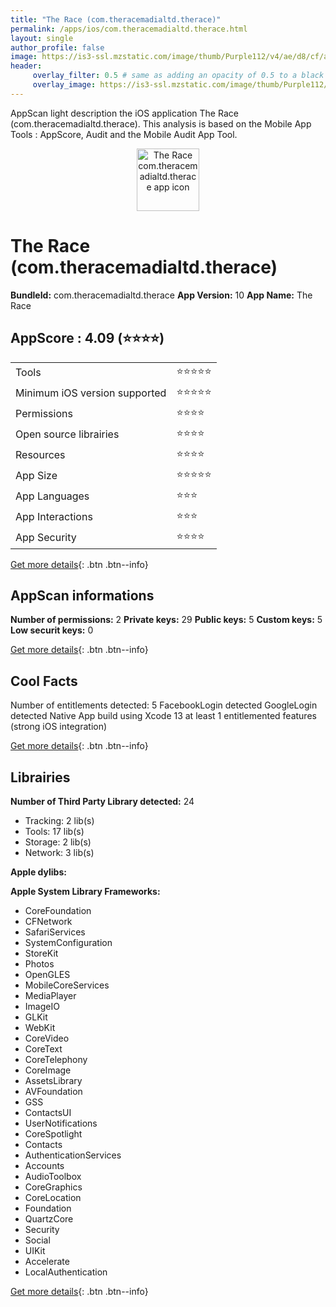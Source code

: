 ```yaml
---
title: "The Race (com.theracemadialtd.therace)"
permalink: /apps/ios/com.theracemadialtd.therace.html
layout: single
author_profile: false
image: https://is3-ssl.mzstatic.com/image/thumb/Purple112/v4/ae/d8/cf/aed8cf8b-3374-7c71-c913-676ce354b8ba/AppIcon-1x_U007emarketing-0-7-85-220.png/512x512bb.jpg
header: 
     overlay_filter: 0.5 # same as adding an opacity of 0.5 to a black background
     overlay_image: https://is3-ssl.mzstatic.com/image/thumb/Purple112/v4/ae/d8/cf/aed8cf8b-3374-7c71-c913-676ce354b8ba/AppIcon-1x_U007emarketing-0-7-85-220.png/512x512bb.jpg
---
```

AppScan light description the iOS application The Race (com.theracemadialtd.therace). This analysis is based on the Mobile App Tools : AppScore, Audit and the Mobile Audit App Tool.

  
  
<div style="text-align: center;"><img src="https://is3-ssl.mzstatic.com/image/thumb/Purple112/v4/ae/d8/cf/aed8cf8b-3374-7c71-c913-676ce354b8ba/AppIcon-1x_U007emarketing-0-7-85-220.png/512x512bb.jpg" width="100" height="100" alt="The Race com.theracemadialtd.therace app icon"></div>  
  
# The Race (com.theracemadialtd.therace)

**BundleId:** com.theracemadialtd.therace
**App Version:** 10
**App Name:** The Race


## AppScore : 4.09 (⭐️⭐️⭐️⭐️) 

<table>
<tr><td> Tools </td><td> ⭐️⭐️⭐️⭐️⭐️ </td></tr>
<tr><td> Minimum iOS version supported </td><td> ⭐️⭐️⭐️⭐️⭐️ </td></tr>
<tr><td> Permissions </td><td> ⭐️⭐️⭐️⭐️ </td></tr>
<tr><td> Open source librairies </td><td> ⭐️⭐️⭐️⭐️ </td></tr>
<tr><td> Resources </td><td> ⭐️⭐️⭐️⭐️ </td></tr>
<tr><td> App Size </td><td> ⭐️⭐️⭐️⭐️⭐️ </td></tr>
<tr><td> App Languages </td><td> ⭐️⭐️⭐️ </td></tr>
<tr><td> App Interactions </td><td> ⭐️⭐️⭐️ </td></tr>
<tr><td> App Security </td><td> ⭐️⭐️⭐️⭐️ </td></tr>
</table>

[Get more details](/pricing.html){: .btn .btn--info}  
  
## AppScan informations 

**Number of permissions:** 2
**Private keys:** 29
**Public keys:** 5
**Custom keys:** 5
**Low securit keys:** 0
  
[Get more details](/pricing.html){: .btn .btn--info}

## Cool Facts

Number of entitlements detected: 5
FacebookLogin detected
GoogleLogin detected
Native App
build using Xcode 13
at least 1 entitlemented features (strong iOS integration)
  
[Get more details](/pricing.html){: .btn .btn--info}

## Librairies 
**Number of Third Party Library detected:** 24
- Tracking: 2 lib(s)
- Tools: 17 lib(s)
- Storage: 2 lib(s)
- Network: 3 lib(s)

**Apple dylibs:**


**Apple System Library Frameworks:**
- CoreFoundation
- CFNetwork
- SafariServices
- SystemConfiguration
- StoreKit
- Photos
- OpenGLES
- MobileCoreServices
- MediaPlayer
- ImageIO
- GLKit
- WebKit
- CoreVideo
- CoreText
- CoreTelephony
- CoreImage
- AssetsLibrary
- AVFoundation
- GSS
- ContactsUI
- UserNotifications
- CoreSpotlight
- Contacts
- AuthenticationServices
- Accounts
- AudioToolbox
- CoreGraphics
- CoreLocation
- Foundation
- QuartzCore
- Security
- Social
- UIKit
- Accelerate
- LocalAuthentication


  
[Get more details](/pricing.html){: .btn .btn--info}

